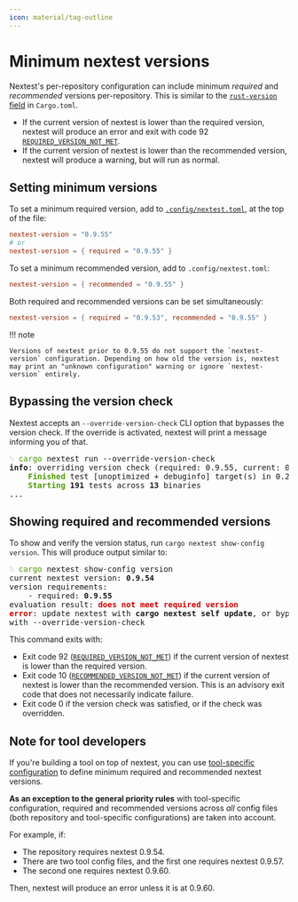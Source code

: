 ```yaml
---
icon: material/tag-outline
---
```


# Minimum nextest versions

<!-- md:version 0.9.55 -->

Nextest's per-repository configuration can include minimum _required_ and _recommended_ versions per-repository. This
is similar to the [`rust-version`
field](https://doc.rust-lang.org/cargo/reference/manifest.html#the-rust-version-field) in
`Cargo.toml`.

- If the current version of nextest is lower than the required version, nextest will produce an error and exit with code 92 [`REQUIRED_VERSION_NOT_MET`][code92].
- If the current version of nextest is lower than the recommended version, nextest will produce a warning, but will run as normal.

## Setting minimum versions

To set a minimum required version, add to [`.config/nextest.toml`](index.md), at the top of
the file:

```toml
nextest-version = "0.9.55"
# or
nextest-version = { required = "0.9.55" }
```

To set a minimum recommended version, add to `.config/nextest.toml`:

```toml
nextest-version = { recommended = "0.9.55" }
```

Both required and recommended versions can be set simultaneously:

```toml
nextest-version = { required = "0.9.53", recommended = "0.9.55" }
```

!!! note

    Versions of nextest prior to 0.9.55 do not support the `nextest-version` configuration. Depending on how old the version is, nextest may print an "unknown configuration" warning or ignore `nextest-version` entirely.

## Bypassing the version check

Nextest accepts an `--override-version-check` CLI option that bypasses the version check. If the override is activated, nextest will print a message informing you of that.

<pre><font color="#D3D7CF">% </font><font color="#4E9A06">cargo</font> nextest run --override-version-check
<b>info</b>: overriding version check (required: 0.9.55, current: 0.9.54)
<font color="#4E9A06"><b>    Finished</b></font> test [unoptimized + debuginfo] target(s) in 0.22s
<font color="#4E9A06"><b>    Starting</b></font> <b>191</b> tests across <b>13</b> binaries
...
</pre>

## Showing required and recommended versions

To show and verify the version status, run `cargo nextest show-config version`. This will produce output similar to:

<pre><font color="#D3D7CF">% </font><font color="#4E9A06">cargo</font> nextest show-config version
current nextest version: <b>0.9.54</b>
version requirements:
    - required: <b>0.9.55</b>
evaluation result: <font color="#CC0000"><b>does not meet required version</b></font>
<font color="#CC0000"><b>error</b></font>: update nextest with <b>cargo nextest self update</b>, or bypass check
with --override-version-check
</pre>

This command exits with:

- Exit code 92 ([`REQUIRED_VERSION_NOT_MET`][code92]) if the current version of nextest is lower than the required version.
- Exit code 10 ([`RECOMMENDED_VERSION_NOT_MET`][code10]) if the current version of nextest is lower than the recommended version. This is an advisory exit code that does not necessarily indicate failure.
- Exit code 0 if the version check was satisfied, or if the check was overridden.

## Note for tool developers

If you're building a tool on top of nextest, you can use [tool-specific configuration](index.md#tool-specific-configuration) to define minimum required and recommended nextest versions.

**As an exception to the general priority rules** with tool-specific configuration, required and recommended versions across _all_ config files (both repository and tool-specific configurations) are taken into account.

For example, if:

- The repository requires nextest 0.9.54.
- There are two tool config files, and the first one requires nextest 0.9.57.
- The second one requires nextest 0.9.60.

Then, nextest will produce an error unless it is at 0.9.60.

[code92]: https://docs.rs/nextest-metadata/latest/nextest_metadata/enum.NextestExitCode.html#associatedconstant.REQUIRED_VERSION_NOT_MET
[code10]: https://docs.rs/nextest-metadata/latest/nextest_metadata/enum.NextestExitCode.html#associatedconstant.RECOMMENDED_VERSION_NOT_MET
